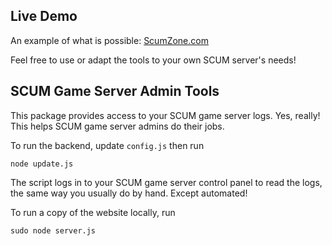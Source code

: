 ## Live Demo

An example of what is possible: [ScumZone.com](http://ScumZone.com/)

Feel free to use or adapt the tools to your own SCUM server's needs!

## SCUM Game Server Admin Tools

This package provides access to your SCUM game server logs. Yes, really! This
helps SCUM game server admins do their jobs.

To run the backend, update `config.js` then run

```
node update.js
```

The script logs in to your SCUM game server control panel to read the logs, the
same way you usually do by hand. Except automated!

To run a copy of the website locally, run

```
sudo node server.js
```
